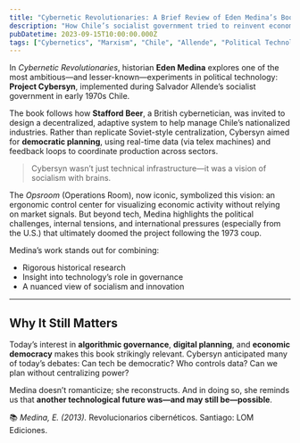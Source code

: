 ```yaml
---
title: "Cybernetic Revolutionaries: A Brief Review of Eden Medina’s Book"
description: "How Chile’s socialist government tried to reinvent economic planning using cybernetics—and why its legacy still matters."
pubDatetime: 2023-09-15T10:00:00.000Z
tags: ["Cybernetics", "Marxism", "Chile", "Allende", "Political Technology"]
---
```


In *Cybernetic Revolutionaries*, historian **Eden Medina** explores one of the most ambitious—and lesser-known—experiments in political technology: **Project Cybersyn**, implemented during Salvador Allende’s socialist government in early 1970s Chile.

The book follows how **Stafford Beer**, a British cybernetician, was invited to design a decentralized, adaptive system to help manage Chile’s nationalized industries. Rather than replicate Soviet-style centralization, Cybersyn aimed for **democratic planning**, using real-time data (via telex machines) and feedback loops to coordinate production across sectors.

> Cybersyn wasn’t just technical infrastructure—it was a vision of socialism with brains.

The *Opsroom* (Operations Room), now iconic, symbolized this vision: an ergonomic control center for visualizing economic activity without relying on market signals. But beyond tech, Medina highlights the political challenges, internal tensions, and international pressures (especially from the U.S.) that ultimately doomed the project following the 1973 coup.

Medina’s work stands out for combining:
- Rigorous historical research
- Insight into technology’s role in governance
- A nuanced view of socialism and innovation

---

## Why It Still Matters

Today’s interest in **algorithmic governance**, **digital planning**, and **economic democracy** makes this book strikingly relevant. Cybersyn anticipated many of today’s debates: Can tech be democratic? Who controls data? Can we plan without centralizing power?

Medina doesn’t romanticize; she reconstructs. And in doing so, she reminds us that **another technological future was—and may still be—possible**.

📚 *Medina, E. (2013).* Revolucionarios cibernéticos. Santiago: LOM Ediciones.
